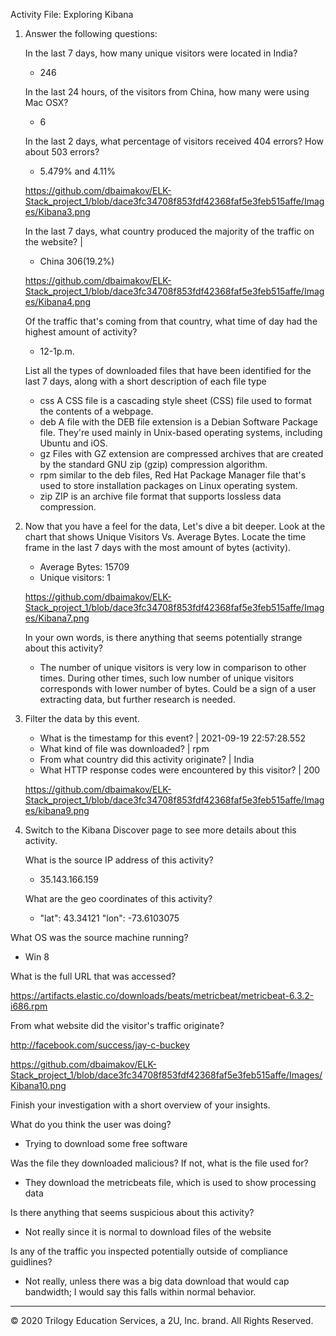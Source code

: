Activity File: Exploring Kibana

1. Answer the following questions:

    In the last 7 days, how many unique visitors were located in India? 
    - 246
    
    In the last 24 hours, of the visitors from China, how many were using Mac OSX?  
    - 6
    
    In the last 2 days, what percentage of visitors received 404 errors? How about 503 errors? 
    - 5.479% and 4.11% 
    
    https://github.com/dbaimakov/ELK-Stack_project_1/blob/dace3fc34708f853fdf42368faf5e3feb515affe/Images/Kibana3.png    
     
    In the last 7 days, what country produced the majority of the traffic on the website? | 
    - China 306(19.2%)
    
    https://github.com/dbaimakov/ELK-Stack_project_1/blob/dace3fc34708f853fdf42368faf5e3feb515affe/Images/Kibana4.png    
    
    Of the traffic that's coming from that country, what time of day had the highest amount of activity? 
    - 12-1p.m.
    
    List all the types of downloaded files that have been identified for the last 7 days, along with a short description of each file type
    - css A CSS file is a cascading style sheet (CSS) file used to format the contents of a webpage.
    - deb A file with the DEB file extension is a Debian Software Package file. They're used mainly in Unix-based operating systems, including Ubuntu and iOS.
    - gz  Files with GZ extension are compressed archives that are created by the standard GNU zip (gzip) compression algorithm.
    - rpm similar to the deb files, Red Hat Package Manager file that's used to store installation packages on Linux operating system.
    - zip ZIP is an archive file format that supports lossless data compression.
    
2. Now that you have a feel for the data, Let's dive a bit deeper. Look at the chart that shows Unique Visitors Vs. Average Bytes.
     Locate the time frame in the last 7 days with the most amount of bytes (activity).
     - Average Bytes: 15709
     - Unique visitors: 1
     
     https://github.com/dbaimakov/ELK-Stack_project_1/blob/dace3fc34708f853fdf42368faf5e3feb515affe/Images/Kibana7.png     
      
     In your own words, is there anything that seems potentially strange about this activity?
     - The number of unique visitors is very low in comparison to other times. During other times, such low number of unique visitors corresponds with lower number of bytes. Could be a sign of a user extracting data, but further research is needed.

3. Filter the data by this event.
     - What is the timestamp for this event? | 2021-09-19 22:57:28.552
     - What kind of file was downloaded? | rpm
     - From what country did this activity originate? | India
     - What HTTP response codes were encountered by this visitor? | 200
     
     https://github.com/dbaimakov/ELK-Stack_project_1/blob/dace3fc34708f853fdf42368faf5e3feb515affe/Images/kibana9.png
     
4. Switch to the Kibana Discover page to see more details about this activity.
   
   What is the source IP address of this activity? 
   - 35.143.166.159
    
   What are the geo coordinates of this activity? 
   - "lat": 43.34121 "lon": -73.6103075
  
  What OS was the source machine running?  
  - Win 8
 
 What is the full URL that was accessed?
 
 https://artifacts.elastic.co/downloads/beats/metricbeat/metricbeat-6.3.2-i686.rpm     
 
 From what website did the visitor's traffic originate?
 
 http://facebook.com/success/jay-c-buckey
 
 https://github.com/dbaimakov/ELK-Stack_project_1/blob/dace3fc34708f853fdf42368faf5e3feb515affe/Images/Kibana10.png
 
 Finish your investigation with a short overview of your insights. 

What do you think the user was doing?  
- Trying to download some free software
    
Was the file they downloaded malicious? If not, what is the file used for?  
- They download the metricbeats file, which is used to show processing data

Is there anything that seems suspicious about this activity? 
- Not really since it is normal to download files of the website

Is any of the traffic you inspected potentially outside of compliance guidlines?
- Not really, unless there was a big data download that would cap bandwidth; I would say this falls within normal behavior.

---
© 2020 Trilogy Education Services, a 2U, Inc. brand. All Rights Reserved.  
